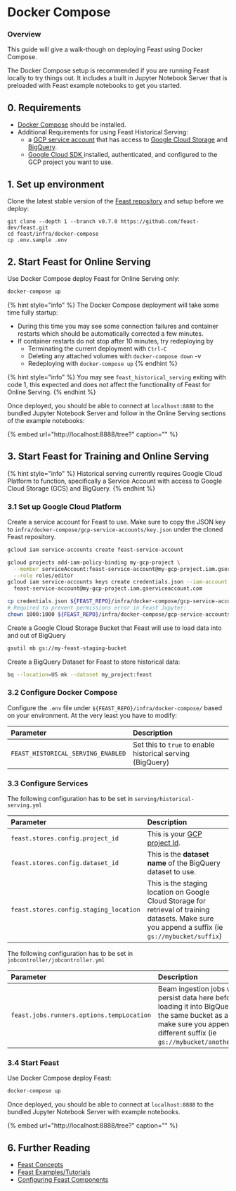 # Docker Compose

### Overview

This guide will give a walk-though on deploying Feast using Docker Compose.

The Docker Compose setup is recommended if you are running Feast locally to try things out. It includes a built in Jupyter Notebook Server that is preloaded with Feast example notebooks to get you started.

## 0. Requirements

* [Docker Compose](https://docs.docker.com/compose/install/) should be installed.
* Additional Requirements for using Feast Historical Serving:
  * a [GCP service account](https://cloud.google.com/iam/docs/creating-managing-service-account-keys) that has access to [Google Cloud Storage](https://cloud.google.com/storage) and [BigQuery](https://cloud.google.com/bigquery).
  * [Google Cloud SDK ](https://cloud.google.com/sdk/install)installed, authenticated, and configured to the GCP project you want to use.

## 1. Set up environment

Clone the latest stable version of the [Feast repository](https://github.com/gojek/feast/) and setup before we deploy:

```text
git clone --depth 1 --branch v0.7.0 https://github.com/feast-dev/feast.git
cd feast/infra/docker-compose
cp .env.sample .env
```

## 2. Start Feast for Online Serving

Use Docker Compose deploy Feast for Online Serving only:

```javascript
docker-compose up
```

{% hint style="info" %}
The Docker Compose deployment will take some time fully startup:

* During this time you may see some connection failures and container restarts which should be automatically corrected a few minutes.
* If container restarts do not stop after 10 minutes, try redeploying by
  * Terminating the current deployment with `Ctrl-C`
  * Deleting any attached volumes with `docker-compose down` -v
  * Redeploying with `docker-compose up`
{% endhint %}

{% hint style="info" %}
You may see `feast_historical_serving` exiting with code 1, this expected and does not affect the functionality of Feast for Online Serving.
{% endhint %}

Once deployed, you should be able to connect at `localhost:8888` to the bundled Jupyter Notebook Server and follow in the Online Serving sections of the example notebooks:

{% embed url="http://localhost:8888/tree?" caption="" %}

## 3. Start Feast for Training and Online Serving

{% hint style="info" %}
Historical serving currently requires Google Cloud Platform to function, specifically a Service Account with access to Google Cloud Storage \(GCS\) and BigQuery.
{% endhint %}

### 3.1 Set up Google Cloud Platform

Create a service account for Feast to use. Make sure to copy the JSON key to `infra/docker-compose/gcp-service-accounts/key.json` under the cloned Feast repository.

```bash
gcloud iam service-accounts create feast-service-account

gcloud projects add-iam-policy-binding my-gcp-project \
  --member serviceAccount:feast-service-account@my-gcp-project.iam.gserviceaccount.com \
  --role roles/editor
gcloud iam service-accounts keys create credentials.json --iam-account \
  feast-service-account@my-gcp-project.iam.gserviceaccount.com

cp credentials.json ${FEAST_REPO}/infra/docker-compose/gcp-service-accounts/key.json
# Required to prevent permissions error in Feast Jupyter:
chown 1000:1000 ${FEAST_REPO}/infra/docker-compose/gcp-service-accounts/key.json
```

Create a Google Cloud Storage Bucket that Feast will use to load data into and out of BigQuery

```bash
gsutil mb gs://my-feast-staging-bucket
```

Create a BigQuery Dataset for Feast to store historical data:

```bash
bq --location=US mk --dataset my_project:feast
```

### 3.2 Configure Docker Compose

Configure the `.env` file under `${FEAST_REPO}/infra/docker-compose/` based on your environment. At the very least you have to modify:

| Parameter | Description |
| :--- | :--- |
| `FEAST_HISTORICAL_SERVING_ENABLED` | Set this to `true` to enable historical serving \(BigQuery\) |

### 3.3 Configure Services

The following configuration has to be set in `serving/historical-serving.yml`

| Parameter | Description |
| :--- | :--- |
| `feast.stores.config.project_id` | This is your [GCP project Id](https://cloud.google.com/resource-manager/docs/creating-managing-projects). |
| `feast.stores.config.dataset_id` | This is the **dataset name** of the BigQuery dataset to use. |
| `feast.stores.config.staging_location` | This is the staging location on Google Cloud Storage for retrieval of training datasets. Make sure you append a suffix \(ie `gs://mybucket/suffix`\) |

The following configuration has to be set in `jobcontroller/jobcontroller.yml`

| Parameter | Description |
| :--- | :--- |
| `feast.jobs.runners.options.tempLocation` | Beam ingestion jobs will persist data here before loading it into BigQuery. Use the same bucket as above and make sure you append a different suffix \(ie `gs://mybucket/anothersuffix`\). |

### 3.4 Start Feast

Use Docker Compose deploy Feast:

```javascript
docker-compose up
```

Once deployed, you should be able to connect at `localhost:8888` to the bundled Jupyter Notebook Server with example notebooks.

{% embed url="http://localhost:8888/tree?" caption="" %}

## 6. Further Reading

* [Feast Concepts](../../user-guide/overview.md)
* [Feast Examples/Tutorials](https://github.com/feast-dev/feast/tree/master/examples)
* [Configuring Feast Components](../../reference/configuration-reference.md)

